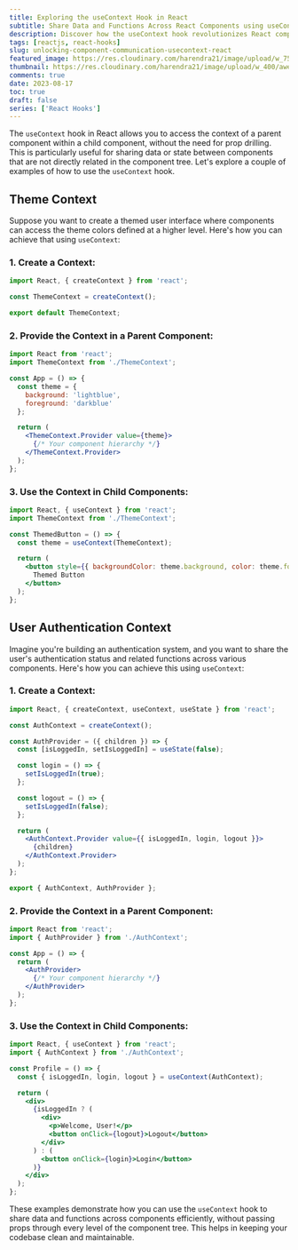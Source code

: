 ```yaml
---
title: Exploring the useContext Hook in React
subtitle: Share Data and Functions Across React Components using useContext
description: Discover how the useContext hook revolutionizes React component communication. Easily share data and functions without prop drilling, enhancing code clarity and performance.
tags: [reactjs, react-hooks]
slug: unlocking-component-communication-usecontext-react
featured_image: https://res.cloudinary.com/harendra21/image/upload/w_750/awesome-blog/awesome-javascript/React_Hooks_useContext_izbhvl.png
thumbnail: https://res.cloudinary.com/harendra21/image/upload/w_400/awesome-blog/awesome-javascript/React_Hooks_useContext_izbhvl.png
comments: true
date: 2023-08-17
toc: true
draft: false
series: ['React Hooks']
---
```


The `useContext` hook in React allows you to access the context of a parent component within a child component, without the need for prop drilling. This is particularly useful for sharing data or state between components that are not directly related in the component tree. Let's explore a couple of examples of how to use the `useContext` hook.

## Theme Context

Suppose you want to create a themed user interface where components can access the theme colors defined at a higher level. Here's how you can achieve that using `useContext`:

### 1. Create a Context:
```jsx
import React, { createContext } from 'react';

const ThemeContext = createContext();

export default ThemeContext;
```

### 2. Provide the Context in a Parent Component:
```jsx
import React from 'react';
import ThemeContext from './ThemeContext';

const App = () => {
  const theme = {
    background: 'lightblue',
    foreground: 'darkblue'
  };

  return (
    <ThemeContext.Provider value={theme}>
      {/* Your component hierarchy */}
    </ThemeContext.Provider>
  );
};
```

### 3. Use the Context in Child Components:
```jsx
import React, { useContext } from 'react';
import ThemeContext from './ThemeContext';

const ThemedButton = () => {
  const theme = useContext(ThemeContext);

  return (
    <button style={{ backgroundColor: theme.background, color: theme.foreground }}>
      Themed Button
    </button>
  );
};
```

## User Authentication Context

Imagine you're building an authentication system, and you want to share the user's authentication status and related functions across various components. Here's how you can achieve this using `useContext`:

### 1. Create a Context:
```jsx
import React, { createContext, useContext, useState } from 'react';

const AuthContext = createContext();

const AuthProvider = ({ children }) => {
  const [isLoggedIn, setIsLoggedIn] = useState(false);

  const login = () => {
    setIsLoggedIn(true);
  };

  const logout = () => {
    setIsLoggedIn(false);
  };

  return (
    <AuthContext.Provider value={{ isLoggedIn, login, logout }}>
      {children}
    </AuthContext.Provider>
  );
};

export { AuthContext, AuthProvider };
```

### 2. Provide the Context in a Parent Component:
```jsx
import React from 'react';
import { AuthProvider } from './AuthContext';

const App = () => {
  return (
    <AuthProvider>
      {/* Your component hierarchy */}
    </AuthProvider>
  );
};
```

### 3. Use the Context in Child Components:
```jsx
import React, { useContext } from 'react';
import { AuthContext } from './AuthContext';

const Profile = () => {
  const { isLoggedIn, login, logout } = useContext(AuthContext);

  return (
    <div>
      {isLoggedIn ? (
        <div>
          <p>Welcome, User!</p>
          <button onClick={logout}>Logout</button>
        </div>
      ) : (
        <button onClick={login}>Login</button>
      )}
    </div>
  );
};
```

These examples demonstrate how you can use the `useContext` hook to share data and functions across components efficiently, without passing props through every level of the component tree. This helps in keeping your codebase clean and maintainable.